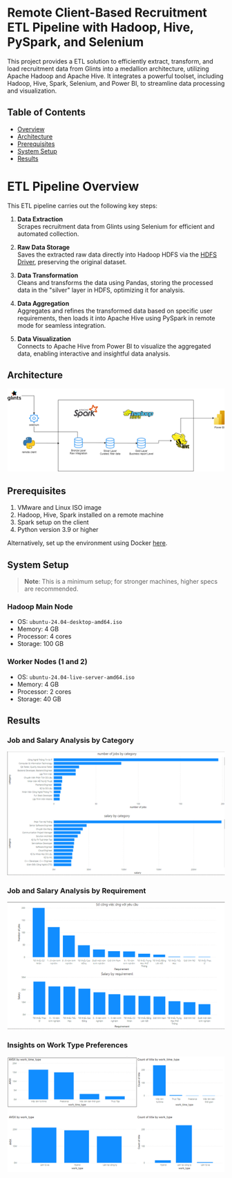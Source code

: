 # Remote Client-Based Recruitment ETL Pipeline with Hadoop, Hive, PySpark, and Selenium

This project provides a ETL solution to efficiently extract, transform, and load recruitment data from Glints into a medallion architecture, utilizing Apache Hadoop and Apache Hive. It integrates a powerful toolset, including Hadoop, Hive, Spark, Selenium, and Power BI, to streamline data processing and visualization.
## Table of Contents
- [Overview](#overview)
- [Architecture](#architecture)
- [Prerequisites](#prerequisites)
- [System Setup](#system-setup)
- [Results](#results)

# ETL Pipeline Overview

This ETL pipeline carries out the following key steps:

1. **Data Extraction**  
   Scrapes recruitment data from Glints using Selenium for efficient and automated collection.

2. **Raw Data Storage**  
   Saves the extracted raw data directly into Hadoop HDFS via the [HDFS Driver](./src/hdfsDriver/Driver.py), preserving the original dataset.

3. **Data Transformation**  
   Cleans and transforms the data using Pandas, storing the processed data in the "silver" layer in HDFS, optimizing it for analysis.

4. **Data Aggregation**  
   Aggregates and refines the transformed data based on specific user requirements, then loads it into Apache Hive using PySpark in remote mode for seamless integration.

5. **Data Visualization**  
   Connects to Apache Hive from Power BI to visualize the aggregated data, enabling interactive and insightful data analysis.


## Architecture
![Pipeline Architecture](assets/architecture.png)

## Prerequisites
1. VMware and Linux ISO image
2. Hadoop, Hive, Spark installed on a remote machine
3. Spark setup on the client
4. Python version 3.9 or higher

Alternatively, set up the environment using Docker [here](https://github.com/myamafuj/hadoop-hive-spark-docker.git).

## System Setup
> **Note**: This is a minimum setup; for stronger machines, higher specs are recommended.

### Hadoop Main Node
- OS: `ubuntu-24.04-desktop-amd64.iso`
- Memory: 4 GB
- Processor: 4 cores
- Storage: 100 GB

### Worker Nodes (1 and 2)
- OS: `ubuntu-24.04-live-server-amd64.iso`
- Memory: 4 GB
- Processor: 2 cores
- Storage: 40 GB

## Results
### Job and Salary Analysis by Category
![Job and Salary by Category](assets/BI-1.png)

### Job and Salary Analysis by Requirement
![Job and Salary by Requirement](assets/BI-2.png)

### Insights on Work Type Preferences
![Work Type Insights](assets/BI-3.png)

